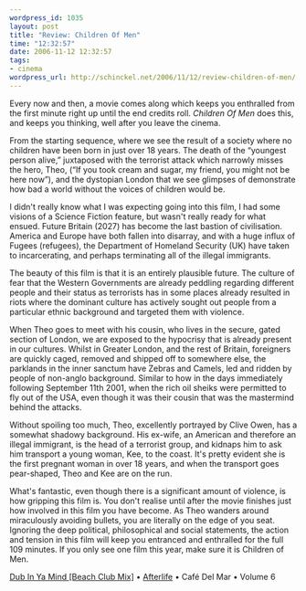 ```yaml
--- 
wordpress_id: 1035
layout: post
title: "Review: Children Of Men"
time: "12:32:57"
date: 2006-11-12 12:32:57
tags: 
- cinema
wordpress_url: http://schinckel.net/2006/11/12/review-children-of-men/
---
```

Every now and then, a movie comes along which keeps you enthralled from the first minute right up until the end credits roll. _Children Of Men_ does this, and keeps you thinking, well after you leave the cinema. 

From the starting sequence, where we see the result of a society where no children have been born in just over 18 years. The death of the “youngest person alive,” juxtaposed with the terrorist attack which narrowly misses the hero, Theo, (“If you took cream and sugar, my friend, you might not be here now”), and the dystopian London that we see glimpses of demonstrate how bad a world without the voices of children would be.  

I didn't really know what I was expecting going into this film, I had some visions of a Science Fiction feature, but wasn't really ready for what ensued. Future Britain (2027) has become the last bastion of civilisation. America and Europe have both fallen into disarray, and with a huge influx of Fugees (refugees), the Department of Homeland Security (UK) have taken to incarcerating, and perhaps terminating all of the illegal immigrants. 

The beauty of this film is that it is an entirely plausible future. The culture of fear that the Western Governments are already peddling regarding different people and their status as terrorists has in some places already resulted in riots where the dominant culture has actively sought out people from a particular ethnic background and targeted them with violence. 

When Theo goes to meet with his cousin, who lives in the secure, gated section of London, we are exposed to the hypocrisy that is already present in our cultures. Whilst in Greater London, and the rest of Britain, foreigners are quickly caged, removed and shipped off to somewhere else, the parklands in the inner sanctum have Zebras and Camels, led and ridden by people of non-anglo background. Similar to how in the days immediately following September 11th 2001, when the rich oil sheiks were permitted to fly out of the USA, even though it was their cousin that was the mastermind behind the attacks. 

Without spoiling too much, Theo, excellently portrayed by Clive Owen, has a somewhat shadowy background. His ex-wife, an American and therefore an illegal immigrant, is the head of a terrorist group, and kidnaps him to ask him transport a young woman, Kee, to the coast. It's pretty evident she is the first pregnant woman in over 18 years, and when the transport goes pear-shaped, Theo and Kee are on the run. 

What's fantastic, even though there is a significant amount of violence, is how gripping this film is. You don't realise until after the movie finishes just how involved in this film you have become. As Theo wanders around miraculously avoiding bullets, you are literally on the edge of you seat. Ignoring the deep political, philosophical and social statements, the action and tension in this film will keep you entranced and enthralled for the full 109 minutes. If you only see one film this year, make sure it is Children of Men.

[Dub In Ya Mind \[Beach Club Mix\]][1] • [Afterlife][2] • Café Del Mar • Volume 6

   [1]: http://phobos.apple.com/WebObjects/MZSearch.woa/wa/advancedSearchResults?songTerm=Dub+In+Ya+Mind+%5BBeach+Club+Mix%5D&artistTerm=Afterlife
   [2]: http://phobos.apple.com/WebObjects/MZSearch.woa/wa/advancedSearchResults?artistTerm=Afterlife

